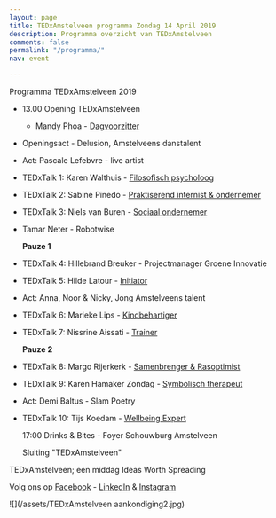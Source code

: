 ```yaml
---
layout: page
title: TEDxAmstelveen programma Zondag 14 April 2019
description: Programma overzicht van TEDxAmstelveen
comments: false
permalink: "/programma/"
nav: event

---
```

Programma <span class="redx">TEDxAmstelveen</span> 2019

* 13.00 Opening TEDxAmstelveen
  * Mandy Phoa - [Dagvoorzitter](https://tedxamstelveen.com/tedxamstelveen-presenteert-dagvoorzitter-mandy-phoa/ "Mandy")
* Openingsact - Delusion, Amstelveens danstalent
* Act: Pascale Lefebvre - live artist
* <span class="redx">TEDx</span>Talk 1: Karen Walthuis - [Filosofisch psycholoog](https://tedxamstelveen.com/sprekers/karen-walthuis/ "Karen W")
* <span class="redx">TEDx</span>Talk 2: Sabine Pinedo - [Praktiserend internist & ondernemer](https://tedxamstelveen.com/sprekers/sabine-pinedo/ "Sabine")
* <span class="redx">TEDx</span>Talk 3: Niels van Buren - [Sociaal ondernemer](https://tedxamstelveen.com/sprekers/niels-van-buren/ "Niels")
* Tamar Neter - Robotwise

  **Pauze 1**
* <span class="redx">TEDx</span>Talk 4: Hillebrand Breuker - Projectmanager Groene Innovatie
* <span class="redx">TEDx</span>Talk 5: Hilde Latour - [Initiator](https://tedxamstelveen.com/sprekers/hilde-latour/ "Hilde")
* Act: Anna, Noor & Nicky, Jong Amstelveens talent
* <span class="redx">TEDx</span>Talk 6: Marieke Lips - [Kindbehartiger](https://tedxamstelveen.com/sprekers/marieke-lips/ "Marieke")
* <span class="redx">TEDx</span>Talk 7: Nissrine Aissati - [Trainer](https://tedxamstelveen.com/sprekers/nissrine-aissati/ "Nissrine")

  **Pauze 2**
* <span class="redx">TEDx</span>Talk 8: Margo Rijerkerk - [Samenbrenger & Rasoptimist](https://tedxamstelveen.com/sprekers/margo-rijerkerk/ "Margo")
* <span class="redx">TEDx</span>Talk 9: Karen Hamaker Zondag - [Symbolisch therapeut](https://tedxamstelveen.com/sprekers/karen-hamaker-zondag/ "Karen H")
* Act: Demi Baltus - Slam Poetry
* <span class="redx">TEDx</span>Talk 10: Tijs Koedam - [Wellbeing Expert](https://tedxamstelveen.com/sprekers/tijs-koedam/ "Tijs")

  17:00 Drinks & Bites - Foyer Schouwburg Amstelveen

  Sluiting <span class="redx">"TEDxAmstelveen"</span>

TEDxAmstelveen; een middag <span class="redx">Ideas Worth Spreading</span>

Volg ons op [Facebook](https://www.facebook.com/TEDxAmstelveen/ "Facebook") - [LinkedIn](https://www.linkedin.com/company/18366663/admin/ "LinkedIn") & [Instagram](https://www.instagram.com/tedxamstelveen/ "Instagram")

![](/assets/TEDxAmstelveen aankondiging2.jpg)